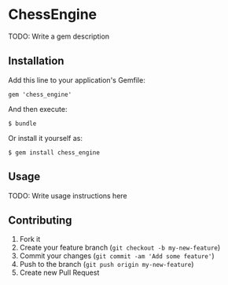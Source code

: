 # ChessEngine

TODO: Write a gem description

## Installation

Add this line to your application's Gemfile:

    gem 'chess_engine'

And then execute:

    $ bundle

Or install it yourself as:

    $ gem install chess_engine

## Usage

TODO: Write usage instructions here

## Contributing

1. Fork it
2. Create your feature branch (`git checkout -b my-new-feature`)
3. Commit your changes (`git commit -am 'Add some feature'`)
4. Push to the branch (`git push origin my-new-feature`)
5. Create new Pull Request
